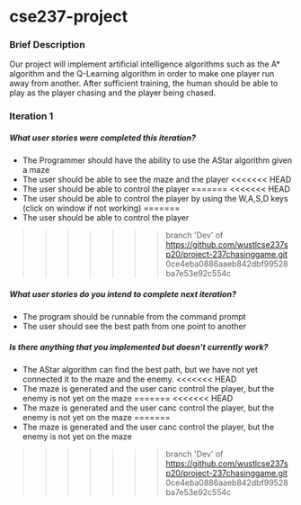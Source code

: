 # cse237-project

### Brief Description ###

Our project will implement artificial intelligence algorithms such as the A* algorithm and the Q-Learning algorithm in order to make one player run away from another. After sufficient training, the human should be able to play as the player chasing and the player being chased. 

### Iteration 1 ###

##### What user stories were completed this iteration?
* The Programmer should have the ability to use the AStar algorithm given a maze
* The user should be able to see the maze and the player
<<<<<<< HEAD
* The user should be able to control the player
=======
<<<<<<< HEAD
* The user should be able to control the player by using the W,A,S,D keys (click on window if not working)
=======
* The user should be able to control the player
>>>>>>> branch 'Dev' of https://github.com/wustlcse237sp20/project-237chasinggame.git
>>>>>>> 0ce4eba0886aaeb842dbf99528ba7e53e92c554c

##### What user stories do you intend to complete next iteration?
* The program should be runnable from the command prompt
* The user should see the best path from one point to another

##### Is there anything that you implemented but doesn't currently work?
* The AStar algorithm can find the best path, but we have not yet connected it to the maze and the enemy.
<<<<<<< HEAD
* The maze is generated and the user canc control the player, but the enemy is not yet on the maze
=======
<<<<<<< HEAD
* The maze is generated and the user canc control the player, but the enemy is not yet on the maze
=======
* The maze is generated and the user canc control the player, but the enemy is not yet on the maze
>>>>>>> branch 'Dev' of https://github.com/wustlcse237sp20/project-237chasinggame.git
>>>>>>> 0ce4eba0886aaeb842dbf99528ba7e53e92c554c
